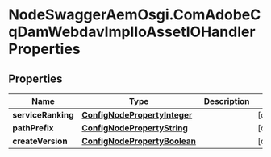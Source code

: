 # NodeSwaggerAemOsgi.ComAdobeCqDamWebdavImplIoAssetIOHandlerProperties

## Properties

Name | Type | Description | Notes
------------ | ------------- | ------------- | -------------
**serviceRanking** | [**ConfigNodePropertyInteger**](ConfigNodePropertyInteger.md) |  | [optional] 
**pathPrefix** | [**ConfigNodePropertyString**](ConfigNodePropertyString.md) |  | [optional] 
**createVersion** | [**ConfigNodePropertyBoolean**](ConfigNodePropertyBoolean.md) |  | [optional] 


